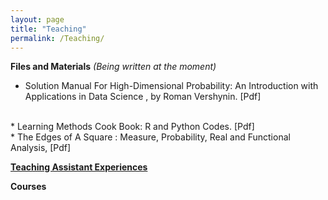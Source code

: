 ```yaml
---
layout: page
title: "Teaching"
permalink: /Teaching/
---
```


**Files and Materials** 
*(Being written at the moment)*
</br>
* Solution Manual For High-Dimensional Probability: An Introduction with Applications in Data Science ,  by Roman Vershynin. [Pdf]
 </br>
* Learning Methods Cook Book: R and Python Codes. [Pdf]
 </br>
* The Edges of A Square : Measure, Probability, Real and Functional Analysis, [Pdf]
</br>


[**Teaching Assistant Experiences**](https://mehrdadmhmdi.github.io/Teaching-experience/)
</br>



**Courses**
</br>



